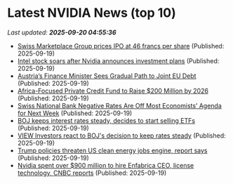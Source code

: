 # Latest NVIDIA News (top 10)
_Last updated: **2025-09-20 04:55:36**_

- [Swiss Marketplace Group prices IPO at 46 francs per share](https://biztoc.com/x/a1f0181085aa7a45) (Published: 2025-09-19)
- [Intel stock soars after Nvidia announces investment plans](https://www.independent.ie/business/world/intel-stock-soars-after-nvidia-announces-investment-plans/a1192371101.html) (Published: 2025-09-19)
- [Austria’s Finance Minister Sees Gradual Path to Joint EU Debt](https://biztoc.com/x/819c454997893580) (Published: 2025-09-19)
- [Africa-Focused Private Credit Fund to Raise $200 Million by 2026](https://biztoc.com/x/52a280fd14304d18) (Published: 2025-09-19)
- [Swiss National Bank Negative Rates Are Off Most Economists’ Agenda for Next Week](https://biztoc.com/x/9e9fda66f1ba5a16) (Published: 2025-09-19)
- [BOJ keeps interest rates steady, decides to start selling ETFs](https://biztoc.com/x/e6cb933d634df47c) (Published: 2025-09-19)
- [VIEW Investors react to BOJ's decision to keep rates steady](https://biztoc.com/x/b33822d255b2058a) (Published: 2025-09-19)
- [Trump policies threaten US clean energy jobs engine, report says](https://biztoc.com/x/e163c5455a2a80ea) (Published: 2025-09-19)
- [Nvidia spent over $900 million to hire Enfabrica CEO, license technology, CNBC reports](https://economictimes.indiatimes.com/tech/technology/nvidia-spent-over-900-million-to-hire-enfabrica-ceo-license-technology-cnbc-reports/articleshow/123989413.cms) (Published: 2025-09-19)
